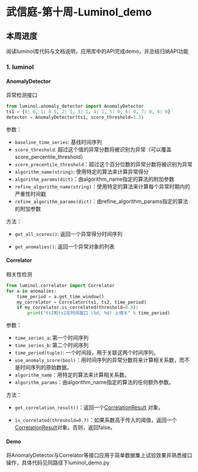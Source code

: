 # 武信庭-第十周-Luminol_demo

## 本周进度

阅读luminol库代码与文档说明，应用库中的API完成demo，并总结归纳API功能

### 1. luminol

#### AnomalyDetector

异常检测接口

```python
from luminol.anomaly_detector import AnomalyDetector
ts1 = {0: 0, 1: 0.5, 2: 1, 3: 1, 4: 1, 5: 0, 6: 0, 7: 0, 8: 0}
detector = AnomalyDetector(ts1, score_threshold=1.5)
```

参数：

* `baseline_time_series`: 基线时间序列
* `score_threshold`: 超过这个值的异常分数将被识别为异常（可以覆盖 score_percentile_threshold）
* `score_precentile_threshold`：超过这个百分位数的异常分数将被识别为异常
* `algorithm_name(string)`: 使用特定的算法来计算异常得分
* `algorithm_params(dict)`：由algorithm_name指定的算法的附加参数
* `refine_algorithm_name(string)`：使用特定的算法来计算每个异常时期内的严重性时间戳
* `refine_algorithm_params(dict)`：由refine_algorithm_params指定的算法的附加参数

方法：

- `get_all_scores()`: 返回一个异常得分时间序列
* `get_anomalies()`: 返回一个异常对象的列表



#### Correlator

相关性检测

```python
from luminol.correlator import Correlator
for a in anomalies:
    time_period = a.get_time_window()
    my_correlator = Correlator(ts1, ts2, time_period)
    if my_correlator.is_correlated(threshold=0.8):
        print("ts2和ts1在时间窗口 (%d, %d) 上相关" % time_period)
```

参数：

* `time_series_a`: 第一个时间序列
* `time_series_b`: 第二个时间序列
* `time_period(tuple)`: 一个时间段，用于关联这两个时间序列。
* `use_anomaly_score(bool)`：用时间序列的异常分数将来计算相关系数，而不是时间序列的原始数据。
* `algorithm_name`：用特定的算法来计算相关系数。
* `algorithm_params`：由algorithm_name指定的算法的任何额外参数。

方法：

- `get_correlation_result()`：返回一个[CorrelationResult](#modules) 对象。
* `is_correlated(threshold=0.7)`：如果系数高于传入的阈值，返回一个[CorrelationResult](#modules)对象。否则，返回false。



#### Demo

将AnomalyDetector与Correlator等接口应用于简单数据集上试验效果并熟悉接口操作，具体代码见同路径下luminol_demo.py